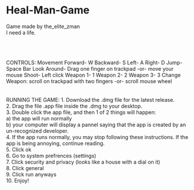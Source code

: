 # Heal-Man-Game
Game made by the_elite_zman
</br> 
I need a life.

</br>
</br>
</br>
CONTROLS:
Movement
Forward- W
Backward- S
Left- A
Right- D
Jump- Space Bar
Look Around- Drag one finger on trackpad -or- move your mouse
Shoot- Left click
Weapon 1- 1
Weapon 2- 2
Weapon 3- 3
Change Weapon: scroll on trackpad with two fingers -or- scroll mouse wheel
</br>
</br>
</br>
RUNNING THE GAME:
1. Download the .dmg file for the latest release. </br>
2. Drag the file .app file inside the .dmg to your desktop. </br>
3. Double click the app file, and then 1 of 2 things will happen: </br>
a) the app will run normally </br>
b) your computer will display a pannel saying that the app is created by an un-recognized developer. </br>
4. If the app runs normally, you may stop following these instructions. If the app is being annoying, continue reading. </br>
5. Click ok </br>
6. Go to system prefrences (settings) </br>
7. Click security and privacy (looks like a house with a dial on it) </br>
8. Click general </br>
9. Click run anyways </br>
10. Enjoy! </br>
